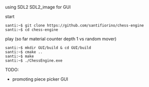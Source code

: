 using SDL2 SDL2_image for GUI

start
```console
santi:~$ git clone https://github.com/santifiorino/chess-engine
santi:~$ cd chess-engine
```

play (so far material counter depth 1 vs random mover)
```console
santi:~$ mkdir GUI/build & cd GUI/build
santi:~$ cmake ..
santi:~$ make
santi:~$ ./ChessEngine.exe
```

TODO:
- promoting piece picker GUI
